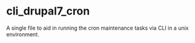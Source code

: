 cli_drupal7_cron
================

A single file to aid in running the cron maintenance tasks via CLI in a unix environment.

